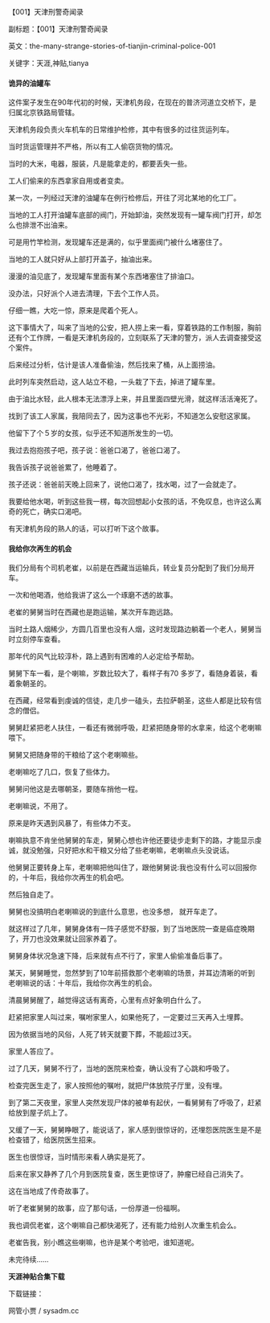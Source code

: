 【001】天津刑警奇闻录

副标题：【001】天津刑警奇闻录

英文：the-many-strange-stories-of-tianjin-criminal-police-001

关键字：天涯,神贴,tianya





#### 诡异的油罐车

这件案子发生在90年代初的时候，天津机务段，在现在的普济河道立交桥下，是归属北京铁路局管辖。

天津机务段负责火车机车的日常维护检修，其中有很多的过往货运列车。

当时货运管理并不严格，所以有工人偷窃货物的情况。

当时的大米，电器，服装，凡是能拿走的，都要丢失一些。

工人们偷来的东西拿家自用或者变卖。



某一次，一列经过天津的油罐车在例行检修后，开往了河北某地的化工厂。

当地的工人打开油罐车底部的阀门，开始卸油，突然发现有一罐车阀门打开，却怎么也排泄不出油来。

可是用竹竿检测，发现罐车还是满的，似乎里面阀门被什么堵塞住了。

当地的工人就只好从上部打开盖子，抽油出来。

漫漫的油见底了，发现罐车里面有某个东西堵塞住了排油口。

没办法，只好派个人进去清理，下去个工作人员。

仔细一瞧，大吃一惊，原来是爬着个死人。

这下事情大了，叫来了当地的公安，把人捞上来一看，穿着铁路的工作制服，胸前还有个工作牌，一看是天津机务段的，立刻联系了天津的警方，派人去调查接受这个案件。



后来经过分析，估计是该人准备偷油，然后找来了桶，从上面捞油。

此时列车突然启动，这人站立不稳，一头栽了下去，掉进了罐车里。

由于油比水轻，此人根本无法漂浮上来，并且里面四壁光滑，就这样活活淹死了。



找到了该工人家属，我陪同去了，因为这事也不光彩，不知道怎么安慰这家属。

他留下了个５岁的女孩，似乎还不知道所发生的一切。

我过去抱抱孩子吧，孩子说：爸爸口渴了，爸爸口渴了。

我告诉孩子说爸爸累了，他睡着了。

孩子还说：爸爸前天晚上回来了，说他口渴了，找水喝，过了一会就走了。

我要给他水喝，听到这些我一楞，每次回想起小女孩的话，不免叹息，也许这么离奇的死亡，确实口渴吧。

有天津机务段的熟人的话，可以打听下这个故事。



#### 我给你次再生的机会

我们分局有个司机老崔，以前是在西藏当运输兵，转业复员分配到了我们分局开车。

一次和他喝酒，他给我讲了这么一个琢磨不透的故事。



老崔的舅舅当时在西藏也是跑运输，某次开车跑远路。

当时土路人烟稀少，方圆几百里也没有人烟，这时发现路边躺着一个老人，舅舅当时立刻停车查看。

那年代的风气比较淳朴，路上遇到有困难的人必定给予帮助。

舅舅下车一看，是个喇嘛，岁数比较大了，看样子有70 多岁了，看随身着装，看着象朝圣的。



在西藏，经常看到虔诚的信徒，走几步一磕头，去拉萨朝圣，这些人都是比较有信念的僧侣。

舅舅赶紧把老人扶住，一看还有微弱呼吸，赶紧把随身带的水拿来，给这个老喇嘛喂下。

舅舅又把随身带的干粮给了这个老喇嘛些。

老喇嘛吃了几口，恢复了些体力。

舅舅问他这是去哪朝圣，要随车捎他一程。

老喇嘛说，不用了。



原来是昨天遇到风暴了，有些体力不支。

喇嘛执意不肯坐他舅舅的车走，舅舅心想也许他还要徒步走剩下的路，才能显示虔诚，就没勉强，只好把水和干粮又分给了些老喇嘛，老喇嘛点头没说话。

他舅舅正要转身上车，老喇嘛把他叫住了，跟他舅舅说:我也没有什么可以回报你的，十年后，我给你次再生的机会吧。

然后独自走了。



舅舅也没搞明白老喇嘛说的到底什么意思，也没多想， 就开车走了。

就这样过了几年，舅舅身体有一阵子感觉不舒服，到了当地医院一查是癌症晚期了，开刀也没效果就让回家养着了。

舅舅身体状况急速下降，后来就有点不行了，家里人偷偷准备后事了。



某天，舅舅睡觉，忽然梦到了10年前搭救那个老喇嘛的场景，并耳边清晰的听到老喇嘛说的话：十年后，我给你次再生的机会。

清晨舅舅醒了，越觉得这话有离奇，心里有点好象明白什么了。

赶紧把家里人叫过来，嘱咐家里人，如果他死了，一定要过三天再入土埋葬。

因为依据当地的风俗，人死了转天就要下葬，不能超过3天。

家里人答应了。



过了几天，舅舅不行了，当地的医院来检查，确认没有了心跳和呼吸了。

检查完医生走了，家人按照他的嘱咐，就把尸体放院子厅里，没有埋。

到了第二天夜里，家里人突然发现尸体的被单有起伏，一看舅舅有了呼吸了，赶紧给放到屋子炕上了。

又缓了一天，舅舅睁眼了，能说话了，家人感到很惊讶的，还埋怨医院医生是不是检查错了，给医院医生招来。

医生也很惊讶，当时情形来看人确实是死了。

后来在家又静养了几个月到医院复查，医生更惊讶了，肿瘤已经自己消失了。

这在当地成了传奇故事了。



听了老崔舅舅的故事，应了那句话，一份厚道一份福啊。

我也调侃老崔，这个喇嘛自己都快渴死了，还有能力给别人次重生机会么。

老崔告我，别小瞧这些喇嘛，也许是某个考验吧，谁知道呢。



未完待续……



**天涯神贴合集下载**

下载链接：





网管小贾 / sysadm.cc